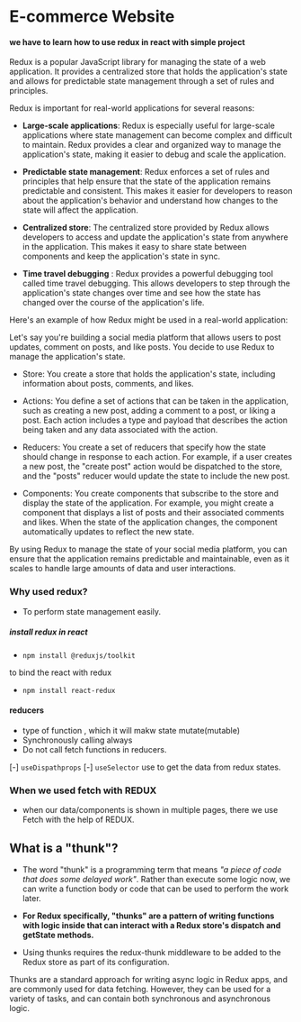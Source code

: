 # E-commerce Website

#### we have to learn how to use redux in react with simple project

Redux is a popular JavaScript library for managing the state of a web application. It provides a centralized store that holds the application's state and allows for predictable state management through a set of rules and principles.

Redux is important for real-world applications for several reasons:

- **Large-scale applications**: Redux is especially useful for large-scale applications where state management can become complex and difficult to maintain. Redux provides a clear and organized way to manage the application's state, making it easier to debug and scale the application.

- **Predictable state management**: Redux enforces a set of rules and principles that help ensure that the state of the application remains predictable and consistent. This makes it easier for developers to reason about the application's behavior and understand how changes to the state will affect the application.

- **Centralized store**: The centralized store provided by Redux allows developers to access and update the application's state from anywhere in the application. This makes it easy to share state between components and keep the application's state in sync.

- **Time travel debugging** : Redux provides a powerful debugging tool called time travel debugging. This allows developers to step through the application's state changes over time and see how the state has changed over the course of the application's life.

Here's an example of how Redux might be used in a real-world application:

Let's say you're building a social media platform that allows users to post updates, comment on posts, and like posts. You decide to use Redux to manage the application's state.

- Store: You create a store that holds the application's state, including information about posts, comments, and likes.

- Actions: You define a set of actions that can be taken in the application, such as creating a new post, adding a comment to a post, or liking a post. Each action includes a type and payload that describes the action being taken and any data associated with the action.

- Reducers: You create a set of reducers that specify how the state should change in response to each action. For example, if a user creates a new post, the "create post" action would be dispatched to the store, and the "posts" reducer would update the state to include the new post.

- Components: You create components that subscribe to the store and display the state of the application. For example, you might create a component that displays a list of posts and their associated comments and likes. When the state of the application changes, the component automatically updates to reflect the new state.

By using Redux to manage the state of your social media platform, you can ensure that the application remains predictable and maintainable, even as it scales to handle large amounts of data and user interactions.


### Why used redux?
- To perform state management easily.

##### install redux in react
- `npm install @reduxjs/toolkit`

to bind the react with redux
- `npm install react-redux`

#### reducers 
- type of function , which it will makw state mutate(mutable)
- Synchronously calling always
- Do not call fetch functions in reducers.

[-] `useDispathprops` 
[-] `useSelector` use to get the data from redux states.


### When we used fetch with REDUX
 - when our data/components is shown in multiple pages, there we use Fetch with the help of REDUX.

## What is a "thunk"?
- The word "thunk" is a programming term that means *"a piece of code that does some delayed work"*. Rather than execute some logic now, we can write a function body or code that can be used to perform the work later.

- **For Redux specifically, "thunks" are a pattern of writing functions with logic inside that can interact with a Redux store's dispatch and getState methods.**

- Using thunks requires the redux-thunk middleware to be added to the Redux store as part of its configuration.

Thunks are a standard approach for writing async logic in Redux apps, and are commonly used for data fetching. However, they can be used for a variety of tasks, and can contain both synchronous and asynchronous logic.

